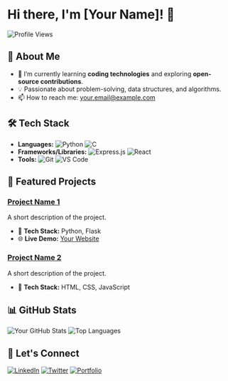 # Hi there, I'm [Your Name]! 👋

![Profile Views](https://komarev.com/ghpvc/?username=your-username&color=blue)

## 🚀 About Me
- 🌱 I’m currently learning **coding technologies** and exploring **open-source contributions**.
- 💡 Passionate about problem-solving, data structures, and algorithms.
- 📫 How to reach me: [your.email@example.com](mailto:your.email@example.com)

## 🛠️ Tech Stack
- **Languages:** ![Python](https://img.shields.io/badge/Python-3776AB?style=flat-square&logo=python&logoColor=white) ![C](https://img.shields.io/badge/C-A8B9CC?style=flat-square&logo=c&logoColor=white) 
- **Frameworks/Libraries:** ![Express.js](https://img.shields.io/badge/Express.js-404D59?style=flat-square) ![React](https://img.shields.io/badge/React-61DAFB?style=flat-square&logo=react&logoColor=white)
- **Tools:** ![Git](https://img.shields.io/badge/Git-F05032?style=flat-square&logo=git&logoColor=white) ![VS Code](https://img.shields.io/badge/VS%20Code-007ACC?style=flat-square&logo=visual-studio-code&logoColor=white)

## 🌟 Featured Projects
### [Project Name 1](https://github.com/your-username/project-name)
A short description of the project.
- 🔧 **Tech Stack:** Python, Flask
- 🌐 **Live Demo:** [Your Website](https://your-website.com)

### [Project Name 2](https://github.com/your-username/project-name)
A short description of the project.
- 🔧 **Tech Stack:** HTML, CSS, JavaScript

## 📊 GitHub Stats
![Your GitHub Stats](https://github-readme-stats.vercel.app/api?username=your-username&show_icons=true&theme=radical)
![Top Languages](https://github-readme-stats.vercel.app/api/top-langs/?username=your-username&layout=compact&theme=radical)

## 🤝 Let's Connect
[![LinkedIn](https://img.shields.io/badge/LinkedIn-blue?style=flat-square&logo=linkedin&logoColor=white)](https://www.linkedin.com/in/your-username)
[![Twitter](https://img.shields.io/badge/Twitter-blue?style=flat-square&logo=twitter&logoColor=white)](https://twitter.com/your-username)
[![Portfolio](https://img.shields.io/badge/Portfolio-red?style=flat-square&logo=firefox&logoColor=white)](https://your-portfolio-link.com)
